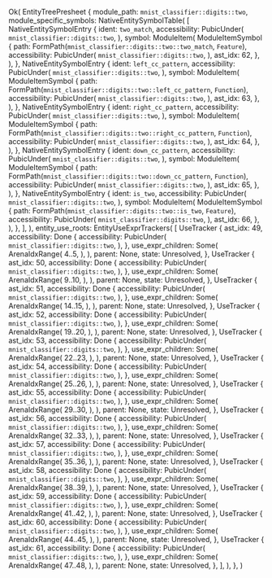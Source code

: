 Ok(
    EntityTreePresheet {
        module_path: `mnist_classifier::digits::two`,
        module_specific_symbols: NativeEntitySymbolTable(
            [
                NativeEntitySymbolEntry {
                    ident: `two_match`,
                    accessibility: PubicUnder(
                        `mnist_classifier::digits::two`,
                    ),
                    symbol: ModuleItem(
                        ModuleItemSymbol {
                            path: FormPath(`mnist_classifier::digits::two::two_match`, `Feature`),
                            accessibility: PubicUnder(
                                `mnist_classifier::digits::two`,
                            ),
                            ast_idx: 62,
                        },
                    ),
                },
                NativeEntitySymbolEntry {
                    ident: `left_cc_pattern`,
                    accessibility: PubicUnder(
                        `mnist_classifier::digits::two`,
                    ),
                    symbol: ModuleItem(
                        ModuleItemSymbol {
                            path: FormPath(`mnist_classifier::digits::two::left_cc_pattern`, `Function`),
                            accessibility: PubicUnder(
                                `mnist_classifier::digits::two`,
                            ),
                            ast_idx: 63,
                        },
                    ),
                },
                NativeEntitySymbolEntry {
                    ident: `right_cc_pattern`,
                    accessibility: PubicUnder(
                        `mnist_classifier::digits::two`,
                    ),
                    symbol: ModuleItem(
                        ModuleItemSymbol {
                            path: FormPath(`mnist_classifier::digits::two::right_cc_pattern`, `Function`),
                            accessibility: PubicUnder(
                                `mnist_classifier::digits::two`,
                            ),
                            ast_idx: 64,
                        },
                    ),
                },
                NativeEntitySymbolEntry {
                    ident: `down_cc_pattern`,
                    accessibility: PubicUnder(
                        `mnist_classifier::digits::two`,
                    ),
                    symbol: ModuleItem(
                        ModuleItemSymbol {
                            path: FormPath(`mnist_classifier::digits::two::down_cc_pattern`, `Function`),
                            accessibility: PubicUnder(
                                `mnist_classifier::digits::two`,
                            ),
                            ast_idx: 65,
                        },
                    ),
                },
                NativeEntitySymbolEntry {
                    ident: `is_two`,
                    accessibility: PubicUnder(
                        `mnist_classifier::digits::two`,
                    ),
                    symbol: ModuleItem(
                        ModuleItemSymbol {
                            path: FormPath(`mnist_classifier::digits::two::is_two`, `Feature`),
                            accessibility: PubicUnder(
                                `mnist_classifier::digits::two`,
                            ),
                            ast_idx: 66,
                        },
                    ),
                },
            ],
        ),
        entity_use_roots: EntityUseExprTrackers(
            [
                UseTracker {
                    ast_idx: 49,
                    accessibility: Done {
                        accessibility: PubicUnder(
                            `mnist_classifier::digits::two`,
                        ),
                    },
                    use_expr_children: Some(
                        ArenaIdxRange(
                            4..5,
                        ),
                    ),
                    parent: None,
                    state: Unresolved,
                },
                UseTracker {
                    ast_idx: 50,
                    accessibility: Done {
                        accessibility: PubicUnder(
                            `mnist_classifier::digits::two`,
                        ),
                    },
                    use_expr_children: Some(
                        ArenaIdxRange(
                            9..10,
                        ),
                    ),
                    parent: None,
                    state: Unresolved,
                },
                UseTracker {
                    ast_idx: 51,
                    accessibility: Done {
                        accessibility: PubicUnder(
                            `mnist_classifier::digits::two`,
                        ),
                    },
                    use_expr_children: Some(
                        ArenaIdxRange(
                            14..15,
                        ),
                    ),
                    parent: None,
                    state: Unresolved,
                },
                UseTracker {
                    ast_idx: 52,
                    accessibility: Done {
                        accessibility: PubicUnder(
                            `mnist_classifier::digits::two`,
                        ),
                    },
                    use_expr_children: Some(
                        ArenaIdxRange(
                            19..20,
                        ),
                    ),
                    parent: None,
                    state: Unresolved,
                },
                UseTracker {
                    ast_idx: 53,
                    accessibility: Done {
                        accessibility: PubicUnder(
                            `mnist_classifier::digits::two`,
                        ),
                    },
                    use_expr_children: Some(
                        ArenaIdxRange(
                            22..23,
                        ),
                    ),
                    parent: None,
                    state: Unresolved,
                },
                UseTracker {
                    ast_idx: 54,
                    accessibility: Done {
                        accessibility: PubicUnder(
                            `mnist_classifier::digits::two`,
                        ),
                    },
                    use_expr_children: Some(
                        ArenaIdxRange(
                            25..26,
                        ),
                    ),
                    parent: None,
                    state: Unresolved,
                },
                UseTracker {
                    ast_idx: 55,
                    accessibility: Done {
                        accessibility: PubicUnder(
                            `mnist_classifier::digits::two`,
                        ),
                    },
                    use_expr_children: Some(
                        ArenaIdxRange(
                            29..30,
                        ),
                    ),
                    parent: None,
                    state: Unresolved,
                },
                UseTracker {
                    ast_idx: 56,
                    accessibility: Done {
                        accessibility: PubicUnder(
                            `mnist_classifier::digits::two`,
                        ),
                    },
                    use_expr_children: Some(
                        ArenaIdxRange(
                            32..33,
                        ),
                    ),
                    parent: None,
                    state: Unresolved,
                },
                UseTracker {
                    ast_idx: 57,
                    accessibility: Done {
                        accessibility: PubicUnder(
                            `mnist_classifier::digits::two`,
                        ),
                    },
                    use_expr_children: Some(
                        ArenaIdxRange(
                            35..36,
                        ),
                    ),
                    parent: None,
                    state: Unresolved,
                },
                UseTracker {
                    ast_idx: 58,
                    accessibility: Done {
                        accessibility: PubicUnder(
                            `mnist_classifier::digits::two`,
                        ),
                    },
                    use_expr_children: Some(
                        ArenaIdxRange(
                            38..39,
                        ),
                    ),
                    parent: None,
                    state: Unresolved,
                },
                UseTracker {
                    ast_idx: 59,
                    accessibility: Done {
                        accessibility: PubicUnder(
                            `mnist_classifier::digits::two`,
                        ),
                    },
                    use_expr_children: Some(
                        ArenaIdxRange(
                            41..42,
                        ),
                    ),
                    parent: None,
                    state: Unresolved,
                },
                UseTracker {
                    ast_idx: 60,
                    accessibility: Done {
                        accessibility: PubicUnder(
                            `mnist_classifier::digits::two`,
                        ),
                    },
                    use_expr_children: Some(
                        ArenaIdxRange(
                            44..45,
                        ),
                    ),
                    parent: None,
                    state: Unresolved,
                },
                UseTracker {
                    ast_idx: 61,
                    accessibility: Done {
                        accessibility: PubicUnder(
                            `mnist_classifier::digits::two`,
                        ),
                    },
                    use_expr_children: Some(
                        ArenaIdxRange(
                            47..48,
                        ),
                    ),
                    parent: None,
                    state: Unresolved,
                },
            ],
        ),
    },
)